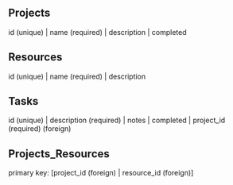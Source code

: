 ## Projects
id (unique) | name (required) | description | completed

## Resources
id (unique) | name (required) | description 

## Tasks
id (unique) | description (required) | notes | completed | project_id (required) (foreign)

## Projects_Resources
primary key: [project_id (foreign) | resource_id (foreign)]